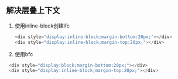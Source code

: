 ## 解决层叠上下文

1. 使用inline-block创建ifc
   
   ```typescript
   <div style="display:inline-block;margin-bottom:20px;"></div>
   <div style="display:inline-block;margin-top:20px;"></div>
   ```

2. 使用bfc
  ```typescript
   <div style="display:block;margin-bottom:20px;"></div>
   <div style="display:inline-block;margin-top:20px;"></div>
   ```